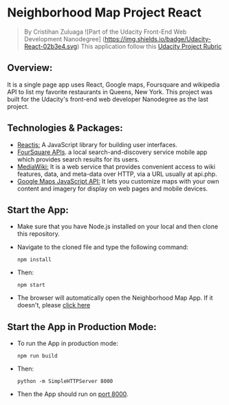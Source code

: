 # Neighborhood Map Project React

> By Cristihan Zuluaga
![Part of the Udacity Front-End Web Development Nanodegree]
(https://img.shields.io/badge/Udacity-React-02b3e4.svg)
This application follow this [Udacity Project Rubric](https://review.udacity.com/#!/rubrics/1351/view)

## Overview:
It is a single page app uses React, Google maps, Foursquare and wikipedia API to list my favorite restaurants in Queens, New York. This project was built for the Udacity's front-end web developer Nanodegree as the last project.

## Technologies & Packages:
* [Reactjs:](https://reactjs.org) A JavaScript library for building user interfaces.
* [FourSquare APIs](https://developer.foursquare.com/). a local search-and-discovery service mobile app which provides search results for its users.
* [MediaWiki:](https://www.mediawiki.org/wiki/API:Main_page) It is a web service that provides convenient access to wiki features, data, and meta-data over HTTP, via a URL usually at api.php.
* [Google Maps JavaScript API:](https://developers.google.com/maps/documentation/javascript/tutorial) It lets you customize maps with your own content and imagery for display on web pages and mobile devices.

## Start the App:
* Make sure that you have Node.js installed on your local and then clone this repository.
* Navigate to the cloned file and type the following command:

	`npm install`
* Then:

	`npm start`
* The browser will automatically open the Neighborhood Map App. If it doesn't, please [click here](http://localhost:3000/)

## Start the App in Production Mode:
* To run the App in production mode:

	`npm run build`

* Then:

	`python -m SimpleHTTPServer 8000`
* Then the App should run on [port 8000](http://localhost:8000).
